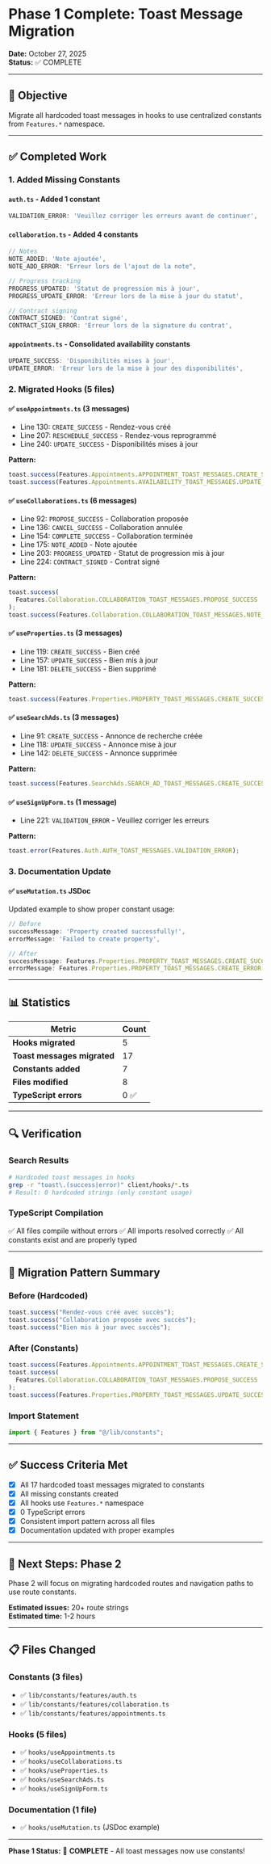 # Phase 1 Complete: Toast Message Migration

**Date:** October 27, 2025  
**Status:** ✅ COMPLETE

---

## 🎯 Objective

Migrate all hardcoded toast messages in hooks to use centralized constants from `Features.*` namespace.

---

## ✅ Completed Work

### 1. Added Missing Constants

#### `auth.ts` - Added 1 constant

```typescript
VALIDATION_ERROR: 'Veuillez corriger les erreurs avant de continuer',
```

#### `collaboration.ts` - Added 4 constants

```typescript
// Notes
NOTE_ADDED: 'Note ajoutée',
NOTE_ADD_ERROR: "Erreur lors de l'ajout de la note",

// Progress tracking
PROGRESS_UPDATED: 'Statut de progression mis à jour',
PROGRESS_UPDATE_ERROR: 'Erreur lors de la mise à jour du statut',

// Contract signing
CONTRACT_SIGNED: 'Contrat signé',
CONTRACT_SIGN_ERROR: 'Erreur lors de la signature du contrat',
```

#### `appointments.ts` - Consolidated availability constants

```typescript
UPDATE_SUCCESS: 'Disponibilités mises à jour',
UPDATE_ERROR: 'Erreur lors de la mise à jour des disponibilités',
```

### 2. Migrated Hooks (5 files)

#### ✅ `useAppointments.ts` (3 messages)

- Line 130: `CREATE_SUCCESS` - Rendez-vous créé
- Line 207: `RESCHEDULE_SUCCESS` - Rendez-vous reprogrammé
- Line 240: `UPDATE_SUCCESS` - Disponibilités mises à jour

**Pattern:**

```typescript
toast.success(Features.Appointments.APPOINTMENT_TOAST_MESSAGES.CREATE_SUCCESS);
toast.success(Features.Appointments.AVAILABILITY_TOAST_MESSAGES.UPDATE_SUCCESS);
```

#### ✅ `useCollaborations.ts` (6 messages)

- Line 92: `PROPOSE_SUCCESS` - Collaboration proposée
- Line 136: `CANCEL_SUCCESS` - Collaboration annulée
- Line 154: `COMPLETE_SUCCESS` - Collaboration terminée
- Line 175: `NOTE_ADDED` - Note ajoutée
- Line 203: `PROGRESS_UPDATED` - Statut de progression mis à jour
- Line 224: `CONTRACT_SIGNED` - Contrat signé

**Pattern:**

```typescript
toast.success(
  Features.Collaboration.COLLABORATION_TOAST_MESSAGES.PROPOSE_SUCCESS
);
toast.success(Features.Collaboration.COLLABORATION_TOAST_MESSAGES.NOTE_ADDED);
```

#### ✅ `useProperties.ts` (3 messages)

- Line 119: `CREATE_SUCCESS` - Bien créé
- Line 157: `UPDATE_SUCCESS` - Bien mis à jour
- Line 181: `DELETE_SUCCESS` - Bien supprimé

**Pattern:**

```typescript
toast.success(Features.Properties.PROPERTY_TOAST_MESSAGES.CREATE_SUCCESS);
```

#### ✅ `useSearchAds.ts` (3 messages)

- Line 91: `CREATE_SUCCESS` - Annonce de recherche créée
- Line 118: `UPDATE_SUCCESS` - Annonce mise à jour
- Line 142: `DELETE_SUCCESS` - Annonce supprimée

**Pattern:**

```typescript
toast.success(Features.SearchAds.SEARCH_AD_TOAST_MESSAGES.CREATE_SUCCESS);
```

#### ✅ `useSignUpForm.ts` (1 message)

- Line 221: `VALIDATION_ERROR` - Veuillez corriger les erreurs

**Pattern:**

```typescript
toast.error(Features.Auth.AUTH_TOAST_MESSAGES.VALIDATION_ERROR);
```

### 3. Documentation Update

#### ✅ `useMutation.ts` JSDoc

Updated example to show proper constant usage:

```typescript
// Before
successMessage: 'Property created successfully!',
errorMessage: 'Failed to create property',

// After
successMessage: Features.Properties.PROPERTY_TOAST_MESSAGES.CREATE_SUCCESS,
errorMessage: Features.Properties.PROPERTY_TOAST_MESSAGES.CREATE_ERROR,
```

---

## 📊 Statistics

| Metric                      | Count |
| --------------------------- | ----- |
| **Hooks migrated**          | 5     |
| **Toast messages migrated** | 17    |
| **Constants added**         | 7     |
| **Files modified**          | 8     |
| **TypeScript errors**       | 0 ✅  |

---

## 🔍 Verification

### Search Results

```bash
# Hardcoded toast messages in hooks
grep -r "toast\.(success|error)" client/hooks/*.ts
# Result: 0 hardcoded strings (only constant usage)
```

### TypeScript Compilation

✅ All files compile without errors
✅ All imports resolved correctly
✅ All constants exist and are properly typed

---

## 📝 Migration Pattern Summary

### Before (Hardcoded)

```typescript
toast.success("Rendez-vous créé avec succès");
toast.success("Collaboration proposée avec succès");
toast.success("Bien mis à jour avec succès");
```

### After (Constants)

```typescript
toast.success(Features.Appointments.APPOINTMENT_TOAST_MESSAGES.CREATE_SUCCESS);
toast.success(
  Features.Collaboration.COLLABORATION_TOAST_MESSAGES.PROPOSE_SUCCESS
);
toast.success(Features.Properties.PROPERTY_TOAST_MESSAGES.UPDATE_SUCCESS);
```

### Import Statement

```typescript
import { Features } from "@/lib/constants";
```

---

## ✅ Success Criteria Met

- [x] All 17 hardcoded toast messages migrated to constants
- [x] All missing constants created
- [x] All hooks use `Features.*` namespace
- [x] 0 TypeScript errors
- [x] Consistent import pattern across all files
- [x] Documentation updated with proper examples

---

## 🚀 Next Steps: Phase 2

Phase 2 will focus on migrating hardcoded routes and navigation paths to use route constants.

**Estimated issues:** 20+ route strings  
**Estimated time:** 1-2 hours

---

## 📋 Files Changed

### Constants (3 files)

- ✅ `lib/constants/features/auth.ts`
- ✅ `lib/constants/features/collaboration.ts`
- ✅ `lib/constants/features/appointments.ts`

### Hooks (5 files)

- ✅ `hooks/useAppointments.ts`
- ✅ `hooks/useCollaborations.ts`
- ✅ `hooks/useProperties.ts`
- ✅ `hooks/useSearchAds.ts`
- ✅ `hooks/useSignUpForm.ts`

### Documentation (1 file)

- ✅ `hooks/useMutation.ts` (JSDoc example)

---

**Phase 1 Status:** 🎉 **COMPLETE** - All toast messages now use constants!
